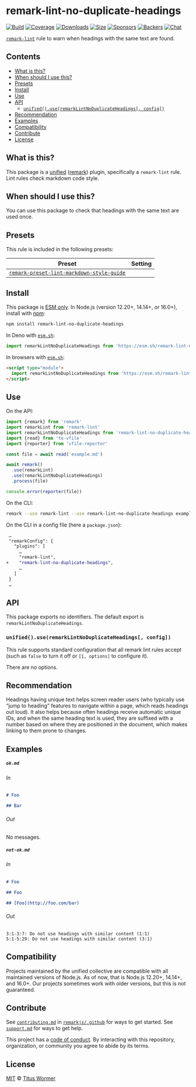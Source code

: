 <!--This file is generated-->

# remark-lint-no-duplicate-headings

[![Build][build-badge]][build]
[![Coverage][coverage-badge]][coverage]
[![Downloads][downloads-badge]][downloads]
[![Size][size-badge]][size]
[![Sponsors][sponsors-badge]][collective]
[![Backers][backers-badge]][collective]
[![Chat][chat-badge]][chat]

[`remark-lint`][mono] rule to warn when headings with the same text are found.

## Contents

* [What is this?](#what-is-this)
* [When should I use this?](#when-should-i-use-this)
* [Presets](#presets)
* [Install](#install)
* [Use](#use)
* [API](#api)
  * [`unified().use(remarkLintNoDuplicateHeadings[, config])`](#unifieduseremarklintnoduplicateheadings-config)
* [Recommendation](#recommendation)
* [Examples](#examples)
* [Compatibility](#compatibility)
* [Contribute](#contribute)
* [License](#license)

## What is this?

This package is a [unified][] ([remark][]) plugin, specifically a `remark-lint`
rule.
Lint rules check markdown code style.

## When should I use this?

You can use this package to check that headings with the same text are
used once.

## Presets

This rule is included in the following presets:

| Preset | Setting |
| - | - |
| [`remark-preset-lint-markdown-style-guide`](https://github.com/remarkjs/remark-lint/tree/main/packages/remark-preset-lint-markdown-style-guide) | |

## Install

This package is [ESM only][esm].
In Node.js (version 12.20+, 14.14+, or 16.0+), install with [npm][]:

```sh
npm install remark-lint-no-duplicate-headings
```

In Deno with [`esm.sh`][esmsh]:

```js
import remarkLintNoDuplicateHeadings from 'https://esm.sh/remark-lint-no-duplicate-headings@3'
```

In browsers with [`esm.sh`][esmsh]:

```html
<script type="module">
  import remarkLintNoDuplicateHeadings from 'https://esm.sh/remark-lint-no-duplicate-headings@3?bundle'
</script>
```

## Use

On the API:

```js
import {remark} from 'remark'
import remarkLint from 'remark-lint'
import remarkLintNoDuplicateHeadings from 'remark-lint-no-duplicate-headings'
import {read} from 'to-vfile'
import {reporter} from 'vfile-reporter'

const file = await read('example.md')

await remark()
  .use(remarkLint)
  .use(remarkLintNoDuplicateHeadings)
  .process(file)

console.error(reporter(file))
```

On the CLI:

```sh
remark --use remark-lint --use remark-lint-no-duplicate-headings example.md
```

On the CLI in a config file (here a `package.json`):

```diff
 …
 "remarkConfig": {
   "plugins": [
     …
     "remark-lint",
+    "remark-lint-no-duplicate-headings",
     …
   ]
 }
 …
```

## API

This package exports no identifiers.
The default export is `remarkLintNoDuplicateHeadings`.

### `unified().use(remarkLintNoDuplicateHeadings[, config])`

This rule supports standard configuration that all remark lint rules accept
(such as `false` to turn it off or `[1, options]` to configure it).

There are no options.

## Recommendation

Headings having unique text helps screen reader users (who typically use
“jump to heading” features to navigate within a page, which reads headings
out loud).
It also helps because often headings receive automatic unique IDs, and when
the same heading text is used, they are suffixed with a number based on where
they are positioned in the document, which makes linking to them prone to
changes.

## Examples

##### `ok.md`

###### In

```markdown
# Foo

## Bar
```

###### Out

No messages.

##### `not-ok.md`

###### In

```markdown
# Foo

## Foo

## [Foo](http://foo.com/bar)
```

###### Out

```text
3:1-3:7: Do not use headings with similar content (1:1)
5:1-5:29: Do not use headings with similar content (3:1)
```

## Compatibility

Projects maintained by the unified collective are compatible with all maintained
versions of Node.js.
As of now, that is Node.js 12.20+, 14.14+, and 16.0+.
Our projects sometimes work with older versions, but this is not guaranteed.

## Contribute

See [`contributing.md`][contributing] in [`remarkjs/.github`][health] for ways
to get started.
See [`support.md`][support] for ways to get help.

This project has a [code of conduct][coc].
By interacting with this repository, organization, or community you agree to
abide by its terms.

## License

[MIT][license] © [Titus Wormer][author]

[build-badge]: https://github.com/remarkjs/remark-lint/workflows/main/badge.svg

[build]: https://github.com/remarkjs/remark-lint/actions

[coverage-badge]: https://img.shields.io/codecov/c/github/remarkjs/remark-lint.svg

[coverage]: https://codecov.io/github/remarkjs/remark-lint

[downloads-badge]: https://img.shields.io/npm/dm/remark-lint-no-duplicate-headings.svg

[downloads]: https://www.npmjs.com/package/remark-lint-no-duplicate-headings

[size-badge]: https://img.shields.io/bundlephobia/minzip/remark-lint-no-duplicate-headings.svg

[size]: https://bundlephobia.com/result?p=remark-lint-no-duplicate-headings

[sponsors-badge]: https://opencollective.com/unified/sponsors/badge.svg

[backers-badge]: https://opencollective.com/unified/backers/badge.svg

[collective]: https://opencollective.com/unified

[chat-badge]: https://img.shields.io/badge/chat-discussions-success.svg

[chat]: https://github.com/remarkjs/remark/discussions

[unified]: https://github.com/unifiedjs/unified

[remark]: https://github.com/remarkjs/remark

[mono]: https://github.com/remarkjs/remark-lint

[esm]: https://gist.github.com/sindresorhus/a39789f98801d908bbc7ff3ecc99d99c

[esmsh]: https://esm.sh

[npm]: https://docs.npmjs.com/cli/install

[health]: https://github.com/remarkjs/.github

[contributing]: https://github.com/remarkjs/.github/blob/main/contributing.md

[support]: https://github.com/remarkjs/.github/blob/main/support.md

[coc]: https://github.com/remarkjs/.github/blob/main/code-of-conduct.md

[license]: https://github.com/remarkjs/remark-lint/blob/main/license

[author]: https://wooorm.com
